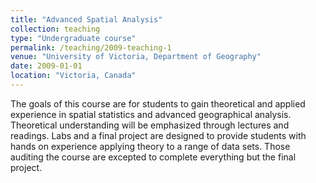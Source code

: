 ```yaml
---
title: "Advanced Spatial Analysis"
collection: teaching
type: "Undergraduate course"
permalink: /teaching/2009-teaching-1
venue: "University of Victoria, Department of Geography"
date: 2009-01-01
location: "Victoria, Canada"
---
```


The goals of this course are for students to gain theoretical and applied experience in spatial statistics and advanced geographical analysis. Theoretical understanding will be emphasized through lectures and readings. Labs and a final project are designed to provide students with hands on experience applying theory to a range of data sets. Those auditing the course are excepted to complete everything but the final project.


